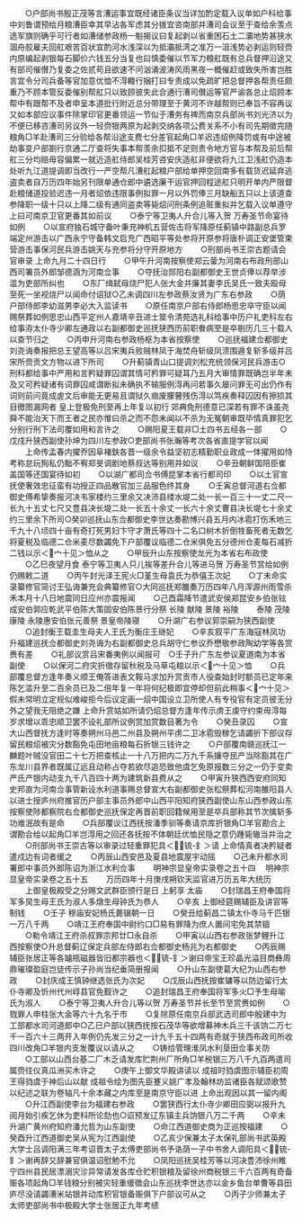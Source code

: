<!-- { "loadSidebar": true } -->
　　○户部尚书殷正茂等言漕运事宜既经诸臣条议当详加酌定载入议单如户科给事中刘鲁谓预给月粮漕臣幸其早沾各军虑其分拨宜咨南部并漕司会议至于查给余羡点选军旗则确乎可行者如漕储参政杨一魁揭议曰复起剥以省重困石土二灞地势甚狭水涸舟胶雇夫回舡艰苦百状宜酌河水浅深以为抵灞抵湾之准万一沮浅势必剥运则轻赍内原编起剥银每石脚价六钱五分当复也曰慎委催以节军力粮舡既有总兵督押沿途又有部司催儧乃复委之佐贰苟且欲速不问汹涌波涛风雨黑夜一概催赶或致失所害岂胜言宜令分司兵备等官加意优恤不淂輙行捆打曰专责成以免疏旷把总督押各帮责任颇重乃不顾本管反委催别帮舡只以致顾彼失此合通行漕司儧运等官严谕各总止炤顾本帮中有跟帮不及者申呈本道批行附近总分带理至于黄河不许越帮则已奉旨不容再议又如本部应议事件除掌印官更番领运一节似于漕务有禆而南京兵部尚书刘光济以为不便已移咨漕司另议外一轻赍银两原为起剥交纳各项公费关系不小有司先期徵完随粮角□羊赴漕司三分验给各帮沿途支费七分差官起角□羊迟违炤例降罚或有中途被劫事变户部劄行京通二厅查将失事本帮羡余扣抵不足则责令地方官与本帮及前后帮舡三分均赔毋容偏累一就近造舡侍郎吴桂芳咨安庆造舡非便欲将九江卫浅舡仍造本处听九江道提调即当改行一严空帮凡漕舡起粮户部给单押空回南多有载货迟延弃逃盗卖者自万历四年始另刊限单通仓郎中遴选廉干运官押回程途舡只明开单内严限督赴粮储道投验迟违一月者炤依违限事例拟罪一月以外罚俸三月缺船五只以上该道查参降职一级十只以上降二级有通同盗卖等毙炤问刑条例追赃重拟并乞载入议单遵守  上曰可南京卫官更番其如前议
　　○泰宁等卫夷人升合儿等入贺  万寿圣节命宴待如例
　　○以宣府独石城守备叶秉充神机五营佐击将军降原任蓟镇中路副总兵罗端定州游击以广西永宁守备韩文启充广西昭平等处参将开原参将唐朴调正安堡管束营游击事保河民兵游击姚天与充参将分守开原地方
　　○刑部尚书王崇古题请会官审录  上命九月二十四日行
　　○甲午升河南按察使郑云蓥为河南右布政刑部山西司署员外郎邹德涵为河南佥事
　　○夺抚治郧阳右副都御史王世贞俸以荐举涉滥为吏部所纠也
　　○东厂缉弑母烧尸犯人张大金并廉其妻李氏吴氏一致夫殴母至死一坐视烧尸以闻命付诏狱○乙未调四川左参政蔡汝贤为广东右参政
　　○荫户部侍郎李幼滋男李必大入监读书
　　○原任南京户部右侍郎杨思忠卒守臣以闻赐祭葬如例思忠山西平定州人嘉靖辛丑进士筮令清苑选礼科给事中历户礼吏科左右给事洊太仆寺少卿左通政以右副都御史巡抚狭西历前职餋病至是卒剔历几三十载人以查节归之
　　○丙申升河南右参政杨枢为本省按察使
　　○巡抚福建佥都御史刘尧诲奏报把总王望高等以吕宋夷兵败贼林凤于海焚舟斩级凤溃围遁复斩多级并吕宋所赍贡文方物以进下所司
　　○升蓟镇青山口提调刘松充统领保河民兵游击○刑科都给事中严用和言矜疑罪囚谓其情可矜罪可疑耳乃五月大审情罪既确岂半年未及又可矜疑诸有词罪囚咸谓断拟未确执不输服例淂再问若事久屡问罪无可出仍作有词则前问竟成虗文后审能无更易且谓狱久痼废朦瞽残伤淂以笃疾奏释囚因有擦损其目徼图漏网者  皇上登极免刑至再上年复以初行  郊典免刑德意已深若有罪不诛虽尧舜不能治天下而王者之民亦惟曰杀之而不怨未闻以不杀为无冤朝审既毕情真罪犯乞分别行刑下法司覆如用和言许之
　　○赐阳夏王载非□土四书五经各一部
　　○戊戌升狭西副使孙坤为四川左参政○吏部尚书张瀚等考次各省直提学官以闻
　　上命传孟春内擢乔因阜褚鈇各晋一级余令益坚初志精勤职业政成一体擢用如恃考称怠玩狥私仍黜不宥郑旻调剧地蔡叔达等别用并如议
　　○辛丑朝鲜国陪臣崔盖国等还国宴待如初
　　○以湖广都司佥书傅昆掌本省行都司印
　　○以土官宣抚使奢效忠征蛮有功授正四品散官加三品服色终其身
　　○壬寅总督河道右佥都御史傅希挚奏报河决韦家楼约三里余又决沛县缕水堤二处一长一百三十一丈二尺一长九十五丈七尺又豊县决长堤二处一长五十余丈一长六十余丈曹县决长堤七十余丈约三里余下所司○癸卯巡抚山东佥都御史李世达奏勘博兴县五月内冰雹打伤禾地三千九十八顷四十亩有奇打死男妇卞守才萧氏等四十二名口树木折倒牲畜死者无数乞将夏税及临德二仓米麦尽数蠲免下户部覆议临德二仓米俱免五分德州仓麦每石减折二钱以示＜宀十见＞恤从之
　　○甲辰升山东按察使龙光为本省右布政使
　　○乙巳夜望月食  泰宁等卫夷人只儿挨等差升合儿等进马贺  万寿圣节赏给如例仍赐敕二道
　　○丙午封光泽王宪火□堇生母袁氏为恭僖王次妃
　　○丁未命实录纂修官简讨王弘诲兼充会典纂修官○大同巡抚郑雒奏万历四年八月浑源州雨雪杀禾本月十八日地震同日应州亦震报闻
　　○己酉霜降节遣武安侯郑昆安乡伯张铉成安伯郭应乾武平伯陈大策固安伯陈景行分祭  长陵  献陵  景陵  裕陵
　　泰陵  茂陵  康陵  永陵惠安伯张元善祭  景皇帝陵寝
　　○升湖广右参议郭崇嗣为狭西副使
　　○追封衡王载圭生母夫人王氏为衡庄王继妃
　　○辛亥叙平广东海寇林凤功升福建巡抚佥都御史刘尧诲为右副都御史总兵胡守仁参议乔懋敬参政陶幼学等各赏赉有差
　　○礼部议赏吕宋番夷例以闻报可　○壬子升广东左参议夏道南为本省副使
　　○以保河二府灾折徵存留秋税及马草屯粮以示＜宀十见＞恤
　　○兵部覆总督方逢年奏义顺王俺答进表文鞍马求加升赏贡市人役查始封时额员已定年来陈乞滥升至二百余员已及二倍年复一年将何纪极即宜停却但前此稍事＜宀十见＞假未常明立定规似难峻拒今后议定画一炤中国设立卫所使人有专役官有定员彼无分外之望我无阻绝之嫌  上命升赏姑如所请仍炤总督方逢年传示虏王虔守约束毋淂每岁求增以乖忠顺卫罢不设礼部所议例赏加赏数目著为令
　　○癸丑录囚
　　○宣大山西督抚方逢时等奏朔州马邑二州县及朔州平虏二卫冰雹毁稼乞请蠲折下部议存留民粮炤被灾分数豁免屯田地亩粮每石折银三钱许之
　　○户部覆南赣巡抚江一麟题叶贼没官田二十七万把查核止一十八万把内二万九千系攘夺民产当除豁其在广东龙川县界者既属辽远且动称占夺若欲尽追恐致他虞乞免原报数三分之一仍于变卖严氏产银内动支九千八百四十两为建筑新县费从之
　　○甲寅升狭西西安府同知史邦直为河南佥事管新设水利道事赐总督宣大右副都御史张松祭葬松河南雒阳县人以进士授庐州府推官历户部主事员外郎中山西平阳知府狭西副使山东山西参政山东按察使陟都察院右佥都御史巡抚保定再晋前职回籍候用至是卒兵部称其节次擒斩多功难泯故有是命
　　○兵部覆议江西抚按潘季驯等奏请京库折银角□羊官勘合上谓勘合给以起角□羊岂淂用之回还各抚按不体朝廷优恤民隐之意仍踵毙辙当并治之
　　○刑部尚书王崇古等以审录过轻重罪犯具＜锍-釒＞请  上命情真者决矜疑者遣戍边有词者缓之
　　○丙辰山西安邑及夏县地震屋宇动摇
　　○己未升都水司署郎中事员外郎陈诏为浙江水利佥事
　　明神宗显皇帝实录卷之五十四
　明神宗显皇帝实录卷之五十五
　　万历四年十月庚戌朔钦天监官进万历五年大统历
　　上御皇极殿受之分赐文武群臣颁行是日  上躬享  太庙
　　○封瑞昌王府奉国将军多炅生母王氏为淑人多燉生母钟氏为恭人
　　○辛亥  上御经筵赐辅臣及讲官等制钱
　　○壬子  穆庙安妃杨氏薨辍朝一日
　　○癸丑给蓟昌二镇太仆寺马千匹银一万八千两
　　○靖江王府奉国中尉约口□易有罪降为庶人置间宅免其禁锢
　　○勒令靖江王府杀叔罪宗邦廿□永自杀
　　○甲寅以山西右参政张梦鲤升江西按察使○升总督蓟辽保定兵部左侍郎右佥都御史杨兆为右都御史
　　○丙辰赐辅臣张居正等各罏瓶磁器皆旧都宗器也＜锍-釒＞谢曰帝宝王珍晶光溢目商彝周鼎璀璨盈庭岂徒传示子孙尚当纪垂简册报闻
　　○升山东副使葛大纪为山西右参政
　　○封庆成王慎钟继选张氏为次妃
　　○戊辰山西抚按崔镛等以防边留行太仆寺卿及忻州代州崞县官免觐许之
　　○追封瑞昌王府奉国将军多火□予生母喻氏为淑人
　　○泰宁等卫夷人升合儿等以贺  万寿圣节并长至节至赏赉如例
　　○戮罪人申柱张大金等六十九名于市
　　○复除原任南京兵部武选司郎中殷建中为工部都水司河道郎中○乙巳户部以狭西抚按石茂华等欲增募神木兵三千该饷二万七千一百六十三两开入年例仍先发三分之一计九千五十四两有奇就于狭西布政司所收四川改角□羊银内支发覆议以请从之
　　○铸给管理淮凤水利垦田佥事关防
　　○工部以山西台基二厂木乏请发库贮荆州厂所角□羊税银三万八千九百两遣司属赍往仪真瓜洲买木许之
　　○庚午上御文华殿讲读以  成祖时驺虞图示辅臣初周王得驺虞于神后山以献  成祖令绘为图先臣蹇义姚广孝及翰林坊监诸臣各赋颂歌赞以纪述之联为卷轴凡十余本藏之内库至是南京守臣以进  上命出观因以其一留内阁
　　○升江西副使李台为福建右参政
　　○罢狭西行太仆寺少卿田应弼以报升九阅月始引疾乞休为吏科所论劾也○诏预发辽东镇主兵饷银八万二千两
　　○辛未升湖广黄州府知府潘允哲为山东副使
　　○命江西道御史商为正巡按福建
　　○癸酉升江西道御史吴从宪为江西副使
　　○乙亥少保兼太子太保礼部尚书武英殿大学士吕调阳满三年考诏晋太子太傅吏部尚书予诰荫一子中书舍人调阳具＜锍-釒＞谢再辞又辞兼官俱温诏慰勉不允
　　○凤阳巡抚吴桂芳等以河决豊沛徐州睢宁四州县民居漂溺灾沴异常请发各库仓贮积银粮及留徐州商税银三千六百两有奇备赈各项起角□羊钱粮分别被灾轻重缓徵会山东巡抚李世达亦以金乡鱼台单曹等县田庐尽没请蠲漕米站银并动库积官银备赈俱下户部议可从之
　　○丙子少师兼太子太师吏部尚书中极殿大学士张居正九年考绩
